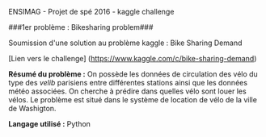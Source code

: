 ENSIMAG - Projet de spé 2016 - kaggle challenge

###1er problème : Bikesharing problem###

Soumission d'une solution au problème kaggle : Bike Sharing Demand

[Lien vers le challenge] (https://www.kaggle.com/c/bike-sharing-demand)

**Résumé du problème :** On possède les données de circulation des vélo du type des *velib* parisiens entre différentes stations ainsi que les données météo associées. On cherche à prédire dans quelles vélo sont louer les vélos. Le problème est situé dans le système de location de vélo de la ville de Washigton.

**Langage utilisé :** Python
